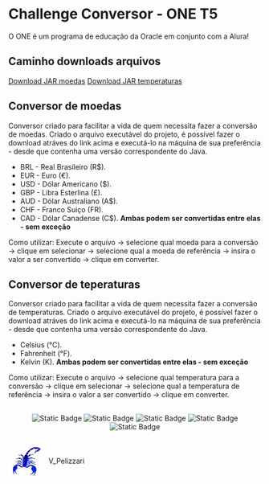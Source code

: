 # Challenge Conversor - ONE T5
O ONE é um programa de educação da Oracle em conjunto com a Alura!

## Caminho downloads arquivos
<a href="https://github.com/ViniciusPelizzari/challenge_conversor_one_t5/blob/main/out/artifacts/conversor_moedas/moedas.jar" download>Download JAR moedas</a>
<a href="https://github.com/ViniciusPelizzari/challenge_conversor_one_t5/blob/main/out/artifacts/conversor_temperatura/temperatura.jar" download>Download JAR temperaturas</a>

## Conversor de moedas
Conversor criado para facilitar a vida de quem necessita fazer a conversão de moedas. Criado o arquivo executável do projeto, é possível fazer o download atráves do link acima e executá-lo na máquina de sua preferência - desde que contenha uma versão correspondente do Java.
- BRL - Real Brasileiro (R$).
- EUR - Euro (€).
- USD - Dólar Americano ($).
- GBP - Libra Esterlina (£).
- AUD - Dólar Australiano (A$).
- CHF - Franco Suiço (FR).
- CAD - Dólar Canadense (C$).
**Ambas podem ser convertidas entre elas - sem exceção**

Como utilizar: Execute o arquivo -> selecione qual moeda para a conversão -> clique em selecionar -> selecione qual a moeda de referência -> insira o valor a ser convertido -> clique em converter.

## Conversor de teperaturas
Conversor criado para facilitar a vida de quem necessita fazer a conversão de temperaturas. Criado o arquivo executável do projeto, é possível fazer o download atráves do link acima e executá-lo na máquina de sua preferência - desde que contenha uma versão correspondente do Java.
- Celsius (°C).
- Fahrenheit (°F).
- Kelvin (K).
**Ambas podem ser convertidas entre elas - sem exceção**

Como utilizar: Execute o arquivo -> selecione qual temperatura para a conversão -> clique em selecionar -> selecione qual a temperatura de referência -> insira o valor a ser convertido -> clique em converter.

##
<div align="center">
  <img alt="Static Badge" src="https://img.shields.io/badge/Java-Versão 17-blue"/>
  <img alt="Static Badge" src="https://img.shields.io/badge/Maven-Versão 3.9.0-blue"/>
  <img alt="Static Badge" src="https://img.shields.io/badge/Oracle%20NEXT%20-%20lightblue">
  <img alt="Static Badge" src="https://img.shields.io/badge/Desafio%20-%20Backend%20-%20blue">
  <img alt="Static Badge" src="https://img.shields.io/badge/Status%20-%20Finalizado%20-%20light%20blue">
</div>

##
<div style="display: flex; align-items: center;">
  <img align="center" alt="logo_perfil" height="60" width="70" src="https://raw.githubusercontent.com/ViniciusPelizzari/perfil_web/main/img/1escopi-removebg-preview.png">
  <span style="margin-left: 10px;">V_Pelizzari</span>
</div>
